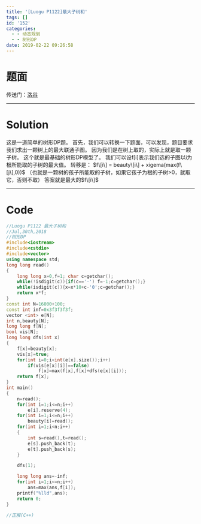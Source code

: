 ```yaml
---
title: '[Luogu P1122]最大子树和'
tags: []
id: '152'
categories:
  - - 动态规划
  - - 树形DP
date: 2019-02-22 09:26:58
---
```


# 题面

传送门：[洛谷](https://www.luogu.org/problemnew/show/P1122)

* * *

# Solution

这是一道简单的树形DP题。 首先，我们可以转换一下题面，可以发现，题目要求我们求出一颗树上的最大联通子图。 因为我们是在树上取的，实际上就是取一颗子树。 这个就是最基础的树形DP模型了。 我们可以设f\[i\]表示我们选的子图以i为根所能取的子树的最大值。 转移是： $f\[i\] = beauty\[i\] + xigema(max(f\[j\],0))$ （也就是一颗树的孩子所能取的子树，如果它孩子为根的子树>0，就取它，否则不取） 答案就是最大的$f\[i\]$

* * *

# Code

```cpp
//Luogu P1122 最大子树和
//Jul,30th,2018
//树形DP
#include<iostream>
#include<cstdio>
#include<vector>
using namespace std;
long long read()
{
    long long x=0,f=1; char c=getchar();
    while(!isdigit(c)){if(c=='-') f=-1;c=getchar();}
    while(isdigit(c)){x=x*10+c-'0';c=getchar();}
    return x*f;
}
const int N=16000+100;
const int inf=0x3f3f3f3f;
vector <int> e[N];
int n,beauty[N];
long long f[N];
bool vis[N];
long long dfs(int x)
{
    f[x]=beauty[x];
    vis[x]=true;
    for(int i=0;i<int(e[x].size());i++)
        if(vis[e[x][i]]==false)
            f[x]=max(f[x],f[x]+dfs(e[x][i]));
    return f[x];
}
int main()
{
    n=read();
    for(int i=1;i<=n;i++)
        e[i].reserve(4);
    for(int i=1;i<=n;i++)
        beauty[i]=read();
    for(int i=1;i<n;i++)
    {
        int s=read(),t=read();
        e[s].push_back(t);
        e[t].push_back(s);
    }

    dfs(1);

    long long ans=-inf;
    for(int i=1;i<=n;i++)
        ans=max(ans,f[i]);
    printf("%lld",ans);
    return 0;
}

//正解(C++)
```